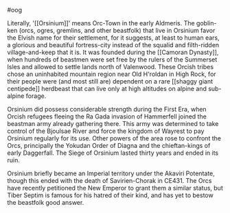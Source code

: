 #oog 

Literally, '[[Orsinium]]' means Orc-Town in the early Aldmeris. The goblin-ken (orcs, ogres, gremlins, and other beastfolk) that live in Orsinium favor the Elvish name for their settlement, for it suggests, at least to human ears, a glorious and beautiful fortress-city instead of the squalid and filth-ridden village-and-keep that it is. It was founded during the [[Camoran Dynasty]], when hundreds of beastmen were set free by the rulers of the Summerset Isles and allowed to settle lands north of Valenwood. These Orcish tribes chose an uninhabited mountain region near Old H'roldan in High Rock, for their people were (and most still are) dependent on a rare [[shaggy giant centipede]] herdbeast that can live only at high altitudes on alpine and sub-alpine forage.

Orsinium did possess considerable strength during the First Era, when Orcish refugees fleeing the Ra Gada invasion of Hammerfell joined the beastman army already gathering there. This army was determined to take control of the Bjoulsae River and force the kingdom of Wayrest to pay Orsinium regularly for its use. Other powers of the area rose to confront the Orcs, principally the Yokudan Order of Diagna and the chieftan-kings of early Daggerfall. The Siege of Orsinium lasted thirty years and ended in its ruin.

Orsinium briefly became an Imperial territory under the Akaviri Potentate, though this ended with the death of Savirien-Chorak in CE431. The Orcs have recently petitioned the New Emperor to grant them a similar status, but Tiber Septim is famous for his hatred of their kind, and has yet to bestow the beastfolk good answer.
